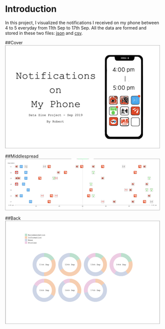 # Introduction
In this project, I visualized the notifications I received on my phone between 4 to 5 everyday from 11th Sep to 17th Sep. All the data are formed and stored in these two files: [json](https://github.com/HaochenXiong/my-cdv-fall19/blob/master/my-work/week4/data%20zine%20project/data1.json) and [csv](https://github.com/HaochenXiong/my-cdv-fall19/blob/master/my-work/week4/data%20zine%20project/data.csv).

##Cover
![cover](https://github.com/HaochenXiong/my-cdv-fall19/blob/master/my-work/week4/data%20zine%20project/cover.png)

##Middlespread
![middlespread](https://github.com/HaochenXiong/my-cdv-fall19/blob/master/my-work/week4/data%20zine%20project/middlespread.png)

##Back
![back](https://github.com/HaochenXiong/my-cdv-fall19/blob/master/my-work/week4/data%20zine%20project/back.png)
